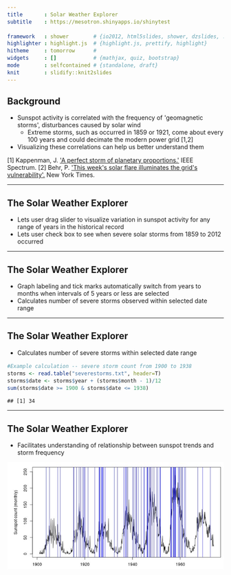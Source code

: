 ```yaml
---
title       : Solar Weather Explorer
subtitle    : https://mesotron.shinyapps.io/shinytest

framework   : shower        # {io2012, html5slides, shower, dzslides, ...}
highlighter : highlight.js  # {highlight.js, prettify, highlight}
hitheme     : tomorrow      # 
widgets     : []            # {mathjax, quiz, bootstrap}
mode        : selfcontained # {standalone, draft}
knit        : slidify::knit2slides
---
```


## Background

* Sunspot activity is correlated with the frequency of 'geomagnetic storms', disturbances caused by solar wind
   + Extreme storms, such as occurred in 1859 or 1921, come about every 100 years and could decimate the modern power grid [1,2]
* Visualizing these correlations can help us better understand them

[1] Kappenman, J. ['A perfect storm of planetary proportions.'](http://spectrum.ieee.org/energy/the-smarter-grid/a-perfect-storm-of-planetary-proportions) IEEE Spectrum.
[2] Behr, P. ['This week's solar flare illuminates the grid's vulnerability'.](http://www.nytimes.com/cwire/2011/06/09/09climatewire-this-weeks-solar-flare-illuminates-the-grids-63979.html) New York Times.

---

## The Solar Weather Explorer

* Lets user drag slider to visualize variation in sunspot activity for any range of years in the historical record
* Lets user check box to see when severe solar storms from 1859 to 2012 occurred

---

## The Solar Weather Explorer

* Graph labeling and tick marks automatically switch from years to months when intervals of 5 years or less are selected
* Calculates number of severe storms observed within selected date range

---

## The Solar Weather Explorer

* Calculates number of severe storms within selected date range

```r
#Example calculation -- severe storm count from 1900 to 1938
storms <- read.table("severestorms.txt", header=T)
storms$date <- storms$year + (storms$month - 1)/12
sum(storms$date >= 1900 & storms$date <= 1938)
```

```
## [1] 34
```

---

## The Solar Weather Explorer

* Facilitates understanding of relationship between sunspot trends and storm frequency

![App screenshot](assets/img/trend.jpg)
